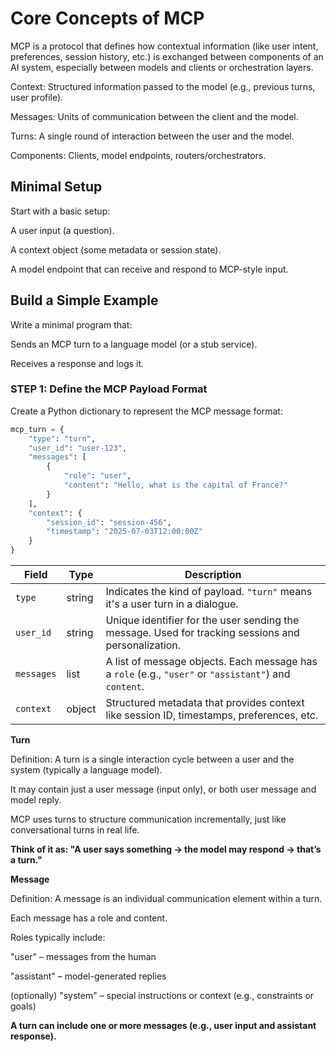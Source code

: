 ﻿# Core Concepts of MCP

MCP is a protocol that defines how contextual information (like user intent, preferences, session history, etc.) is exchanged between components of an AI system, especially between models and clients or orchestration layers.


Context: Structured information passed to the model (e.g., previous turns, user profile).

Messages: Units of communication between the client and the model.

Turns: A single round of interaction between the user and the model.

Components: Clients, model endpoints, routers/orchestrators.

## Minimal Setup

Start with a basic setup:

A user input (a question).

A context object (some metadata or session state).

A model endpoint that can receive and respond to MCP-style input.

## Build a Simple Example

Write a minimal program that:

Sends an MCP turn to a language model (or a stub service).

Receives a response and logs it.

### STEP 1: Define the MCP Payload Format

Create a Python dictionary to represent the MCP message format:

````python
mcp_turn = {
    "type": "turn",
    "user_id": "user-123",
    "messages": [
        {
            "role": "user",
            "content": "Hello, what is the capital of France?"
        }
    ],
    "context": {
        "session_id": "session-456",
        "timestamp": "2025-07-03T12:00:00Z"
    }
}
````

| Field      | Type   | Description                                                                                           |
| ---------- | ------ | ----------------------------------------------------------------------------------------------------- |
| `type`     | string | Indicates the kind of payload. `"turn"` means it's a user turn in a dialogue.                         |
| `user_id`  | string | Unique identifier for the user sending the message. Used for tracking sessions and personalization.   |
| `messages` | list   | A list of message objects. Each message has a `role` (e.g., `"user"` or `"assistant"`) and `content`. |
| `context`  | object | Structured metadata that provides context like session ID, timestamps, preferences, etc.              |

**Turn**

Definition: A turn is a single interaction cycle between a user and the system (typically a language model).

It may contain just a user message (input only), or both user message and model reply.

MCP uses turns to structure communication incrementally, just like conversational turns in real life.

**Think of it as: "A user says something → the model may respond → that’s a turn."**

**Message**

Definition: A message is an individual communication element within a turn.

Each message has a role and content.

Roles typically include:

"user" – messages from the human

"assistant" – model-generated replies

(optionally) "system" – special instructions or context (e.g., constraints or goals)

**A turn can include one or more messages (e.g., user input and assistant response).**



